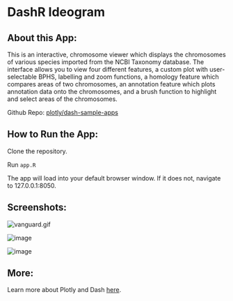 # DashR Ideogram 

## About this App:

This is an interactive, chromosome viewer which displays the chromosomes of various species imported from the NCBI Taxonomy database. The interface allows you to view four different features, a custom plot with user-selectable BPHS, labelling and zoom functions, a homology feature which compares areas of two chromosomes, an annotation feature which plots annotation data onto the chromosomes, and a brush function to highlight and select areas of the chromosomes. 

Github Repo: [plotly/dash-sample-apps](https://github.com/plotly/dash-sample-apps/)


## How to Run the App: 

Clone the repository.

Run `app.R`

The app will load into your default browser window. If it does not, navigate to 127.0.0.1:8050.

## Screenshots:

![vanguard.gif](assets/vanguard.gif)


![image](assets/vanguard_screenshot2.png)

![image](assets/vanguard_screenshot3.png)

## More:

Learn more about Plotly and Dash [here](https://plot.ly/dash).
##

#
#
